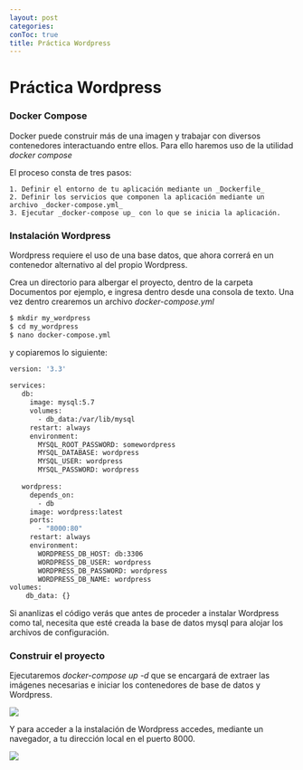 ```yaml
---
layout: post
categories: 
conToc: true
title: Práctica Wordpress
---
```





# Práctica Wordpress


### Docker Compose

Docker puede construir más de una imagen y trabajar con diversos contenedores interactuando entre ellos.  Para ello haremos uso de la utilidad _docker compose_

El proceso consta de tres pasos:

    1. Definir el entorno de tu aplicación mediante un _Dockerfile_
    2. Definir los servicios que componen la aplicación mediante un archivo _docker-compose.yml_
    3. Ejecutar _docker-compose up_ con lo que se inicia la aplicación.


### Instalación Wordpress

Wordpress requiere el uso de una base datos, que ahora correrá en un contenedor alternativo al del propio Wordpress.

Crea un directorio para albergar el proyecto, dentro de la carpeta Documentos por ejemplo,  e ingresa dentro desde una consola de texto. Una vez dentro crearemos un archivo _docker-compose.yml_

```bash
$ mkdir my_wordpress
$ cd my_wordpress
$ nano docker-compose.yml
```

y copiaremos lo siguiente:
```bash
version: '3.3'
       
services:
   db:
     image: mysql:5.7
     volumes:
       - db_data:/var/lib/mysql
     restart: always
     environment:
       MYSQL_ROOT_PASSWORD: somewordpress
       MYSQL_DATABASE: wordpress
       MYSQL_USER: wordpress
       MYSQL_PASSWORD: wordpress
       
   wordpress:
     depends_on:
       - db
     image: wordpress:latest
     ports:
       - "8000:80"
     restart: always
     environment:
       WORDPRESS_DB_HOST: db:3306
       WORDPRESS_DB_USER: wordpress
       WORDPRESS_DB_PASSWORD: wordpress
       WORDPRESS_DB_NAME: wordpress
volumes:
    db_data: {}
```

Si ananlizas el código verás que antes de proceder a instalar Wordpress como tal, necesita que esté creada la base de datos mysql para alojar los archivos de configuración. 

### Construir el proyecto

Ejecutaremos _docker-compose up -d_ que se encargará de extraer las imágenes necesarias e iniciar los contenedores de base de datos y Wordpress.

![](https://raw.githubusercontent.com/savalls/savalls.github.io/main/assets/img/docker_compose_up_d.png)

 
 
 Y para acceder a la instalación de Wordpress accedes, mediante un navegador, a tu dirección local en el puerto 8000. 
 
![](https://raw.githubusercontent.com/savalls/savalls.github.io/main/assets/img/wordpress_instalacion.png)

 